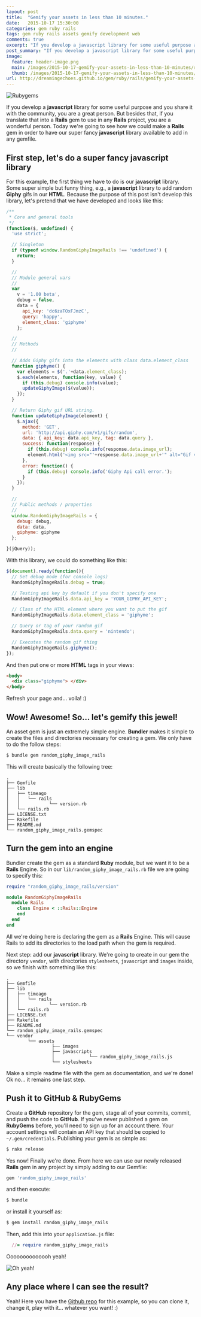 ```yaml
---
layout: post
title:  "Gemify your assets in less than 10 minutes."
date:   2015-10-17 15:30:00
categories: gem ruby rails
tags: gem ruby rails assets gemify development web
comments: true
excerpt: "If you develop a javascript library for some useful purpose and share with the community, you are a great person. But besides that the slides to a Rails gem to add it using gem install, you are a wonderful person..."
post_summary: "If you develop a javascript library for some useful purpose and share with the community, you are a great person. But besides that the slides to a Rails gem to add it using gem install, you are a wonderful person..."
image:
  feature: header-image.png
  main: /images/2015-10-17-gemify-your-assets-in-less-than-10-minutes/rubygems.jpeg
  thumb: /images/2015-10-17-gemify-your-assets-in-less-than-10-minutes/rubygems.jpeg
url: http://dreamingechoes.github.io/gem/ruby/rails/gemify-your-assets-in-less-than-10-minutes/
---
```


![Rubygems](/images/2015-10-17-gemify-your-assets-in-less-than-10-minutes/rubygems.jpeg)

If you develop a **javascript** library for some useful purpose and you share it with the community, you are a great person. But besides that, if you translate that into a **Rails** gem to use in any **Rails** project, you are a wonderful person. Today we're going to see how we could make a **Rails** gem in order to have our super fancy **javascript** library available to add in any gemfile.

## First step, let's do a super fancy javascript library

For this example, the first thing we have to do is our **javascript** library. Some super simple but funny thing, e.g., a **javascript** library to add random **Giphy** gifs in our **HTML**. Because the purpose of this post isn't develop this library, let's pretend that we have developed and looks like this:

```javascript
/**
 * Core and general tools
 */
(function($, undefined) {
  'use strict';

  // Singleton
  if (typeof window.RandomGiphyImageRails !== 'undefined') {
    return;
  }

  //
  // Module general vars
  //
  var
    v = '1.00 beta',
    debug = false,
    data = {
      api_key: 'dc6zaTOxFJmzC',
      query: 'happy',
      element_class: 'giphyme'
    };

  //
  // Methods
  //

  // Adds Giphy gifs into the elements with class data.element_class
  function giphyme() {
    var elements = $('.'+data.element_class);
    $.each(elements, function(key, value) {
      if (this.debug) console.info(value);
      updateGiphyImage($(value));
    });
  }

  // Return Giphy gif URL string.
  function updateGiphyImage(element) {
    $.ajax({
      method: 'GET',
      url: 'http://api.giphy.com/v1/gifs/random',
      data: { api_key: data.api_key, tag: data.query },
      success: function(response) {
        if (this.debug) console.info(response.data.image_url);
        element.html('<img src="'+response.data.image_url+'" alt="Gif via Giphy" />');
      },
      error: function() {
        if (this.debug) console.info('Giphy Api call error.');
      }
    });
  }

  //
  // Public methods / properties
  //
  window.RandomGiphyImageRails = {
    debug: debug,
    data: data,
    giphyme: giphyme
  };

}(jQuery));
```

With this library, we could do something like this:

```javascript
$(document).ready(function(){
  // Set debug mode (for console logs)
  RandomGiphyImageRails.debug = true;

  // Testing api key by default if you don't specify one
  RandomGiphyImageRails.data.api_key = 'YOUR_GIPHY_API_KEY';

  // Class of the HTML element where you want to put the gif
  RandomGiphyImageRails.data.element_class = 'giphyme';

  // Query or tag of your random gif
  RandomGiphyImageRails.data.query = 'nintendo';

  // Executes the random gif thing
  RandomGiphyImageRails.giphyme();
});
```
And then put one or more **HTML** tags in your views:

```html
<body>
  <div class="giphyme"> </div>
</body>
```

Refresh your page and... voila! :)

## Wow! Awesome! So... let's gemify this jewel!

An asset gem is just an extremely simple engine. **Bundler** makes it simple to create the files and directories necessary for creating a gem. We only have to do the follow steps:

```sh
$ bundle gem random_giphy_image_rails
```

This will create basically the following tree:

```
.
├── Gemfile
├── lib
│   ├── timeago
│   │   └── rails
│   │           └── version.rb
│   └── rails.rb
├── LICENSE.txt
├── Rakefile
├── README.md
└── random_giphy_image_rails.gemspec
```

## Turn the gem into an engine

Bundler create the gem as a standard **Ruby** module, but we want it to be a **Rails** Engine. So in our `lib/random_giphy_image_rails.rb` file we are going to specify this:

```ruby
require "random_giphy_image_rails/version"

module RandomGiphyImageRails
  module Rails
    class Engine < ::Rails::Engine
    end
  end
end
```

All we're doing here is declaring the gem as a **Rails** Engine. This will cause Rails to add its directories to the load path when the gem is required.

Next step: add our **javascript** library. We're going to create in our gem the directory `vendor`, with directories `stylesheets`, `javascript` and `images` inside, so we finish with something like this:

```
.
├── Gemfile
├── lib
│   ├── timeago
│   │   └── rails
│   │           └── version.rb
│   └── rails.rb
├── LICENSE.txt
├── Rakefile
├── README.md
└── random_giphy_image_rails.gemspec
└── vendor
        └── assets
                 ├── images
                 ├── javascripts
                 │             └── random_giphy_image_rails.js
                 └── stylesheets
```

Make a simple readme file with the gem as documentation, and we're done! Ok no... it remains one last step.

## Push it to GitHub & RubyGems

Create a **GitHub** repository for the gem, stage all of your commits, commit, and push the code to **GitHub**. If you've never published a gem on **RubyGems** before, you'll need to sign up for an account there. Your account settings will contain an API key that should be copied to `~/.gem/credentials`. Publishing your gem is as simple as:

```sh
$ rake release
```

Yes now! Finally we're done. From here we can use our newly released **Rails** gem in any project by simply adding to our Gemfile:

```ruby
gem 'random_giphy_image_rails'
```

and then execute:

```sh
$ bundle
```

or install it yourself as:

```sh
$ gem install random_giphy_image_rails
```

Then, add this into your `application.js` file:

```ruby
  //= require random_giphy_image_rails
```

Oooooooooooooh yeah!

![Oh yeah!](/images/2015-10-17-gemify-your-assets-in-less-than-10-minutes/oh-yeah.jpg)

## Any place where I can see the result?

Yeah! Here you have the [Github repo](https://github.com/dreamingechoes/random_giphy_image_rails) for this example, so you can clone it, change it, play with it... whatever you want! :)
